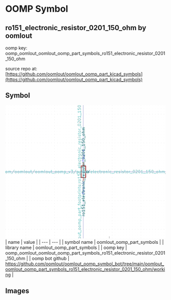 # OOMP Symbol  
## ro151_electronic_resistor_0201_150_ohm  by oomlout  
  
oomp key: oomp_oomlout_oomlout_oomp_part_symbols_ro151_electronic_resistor_0201_150_ohm  
  
source repo at: [https://github.com/oomlout/oomlout_oomp_part_kicad_symbols](https://github.com/oomlout/oomlout_oomp_part_kicad_symbols)  
## Symbol  
  
[![working.png](working_600.png)](working.png)  
| name | value | 
| --- | --- | 
| symbol name | oomlout_oomp_part_symbols | 
| library name | oomlout_oomp_part_symbols | 
| oomp key | oomp_oomlout_oomlout_oomp_part_symbols_ro151_electronic_resistor_0201_150_ohm | 
| oomp bot github | https://github.com/oomlout/oomlout_oomp_symbol_bot/tree/main/oomlout_oomlout_oomp_part_symbols_ro151_electronic_resistor_0201_150_ohm/working | 
## Images  
